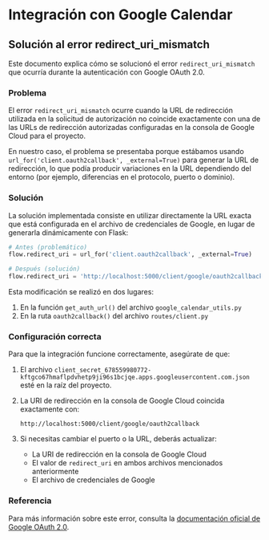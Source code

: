 # Integración con Google Calendar

## Solución al error redirect_uri_mismatch

Este documento explica cómo se solucionó el error `redirect_uri_mismatch` que ocurría durante la autenticación con Google OAuth 2.0.

### Problema

El error `redirect_uri_mismatch` ocurre cuando la URL de redirección utilizada en la solicitud de autorización no coincide exactamente con una de las URLs de redirección autorizadas configuradas en la consola de Google Cloud para el proyecto.

En nuestro caso, el problema se presentaba porque estábamos usando `url_for('client.oauth2callback', _external=True)` para generar la URL de redirección, lo que podía producir variaciones en la URL dependiendo del entorno (por ejemplo, diferencias en el protocolo, puerto o dominio).

### Solución

La solución implementada consiste en utilizar directamente la URL exacta que está configurada en el archivo de credenciales de Google, en lugar de generarla dinámicamente con Flask:

```python
# Antes (problemático)
flow.redirect_uri = url_for('client.oauth2callback', _external=True)

# Después (solución)
flow.redirect_uri = 'http://localhost:5000/client/google/oauth2callback'
```

Esta modificación se realizó en dos lugares:

1. En la función `get_auth_url()` del archivo `google_calendar_utils.py`
2. En la ruta `oauth2callback()` del archivo `routes/client.py`

### Configuración correcta

Para que la integración funcione correctamente, asegúrate de que:

1. El archivo `client_secret_678559980772-kftgco67hmaflpdvhetp9ji96s1bcjqe.apps.googleusercontent.com.json` esté en la raíz del proyecto.

2. La URI de redirección en la consola de Google Cloud coincida exactamente con:
   ```
   http://localhost:5000/client/google/oauth2callback
   ```

3. Si necesitas cambiar el puerto o la URL, deberás actualizar:
   - La URI de redirección en la consola de Google Cloud
   - El valor de `redirect_uri` en ambos archivos mencionados anteriormente
   - El archivo de credenciales de Google

### Referencia

Para más información sobre este error, consulta la [documentación oficial de Google OAuth 2.0](https://developers.google.com/identity/protocols/oauth2/web-server#uri-validation).
